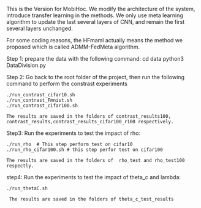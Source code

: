 This is the Version for MobiHoc.
We modify the architecture of the system, introduce transfer learning in the methods.
We only use meta learning algorithm to update the last several layers of CNN, and remain the first several layers unchanged.


For some coding reasons, the HFmaml actually means the  method we proposed which is called ADMM-FedMeta algorithm.

Step 1:
  prepare the data with the following command:
  cd data
  python3 DataDivision.py
  

Step 2:
    Go back to the root folder of the project, then run the following command to perform the constrast experiments
    
    ./run_contrast_cifar10.sh
    ./run_contrast_Fmnist.sh
    ./run_contrast_cifar100.sh
    
    The results are saved in the folders of contrast_results100, contrast_results,contrast_results_cifar100_r100 respectively.
    
    
    
Step3:
    Run the experiments to test the impact of rho:
    
    ./run_rho  # This step perform test on cifar10
    ./run_rho_cifar100.sh # this step perfor test on cifar100
    
    The results are saved in the folders of  rho_test and rho_test100 respectly.
    
step4:
    Run the experiments to test the impact of theta_c and lambda:
    
    ./run_thetaC.sh
     
     The results are saved in the folders of theta_c_test_results 
